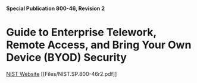 #### Special Publication 800-46, Revision 2

# Guide to Enterprise Telework, Remote Access, and Bring Your Own Device (BYOD) Security

[NIST Website](https://csrc.nist.gov/publications/detail/sp/800-46/rev-2/final)
[[Files/NIST.SP.800-46r2.pdf]]
